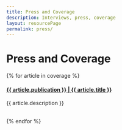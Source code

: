 ```yaml
---
title: Press and Coverage
description: Interviews, press, coverage
layout: resourcePage
permalink: press/
---
```


# Press and Coverage

{% for article in coverage %}
<h4><a href="{{ article.url }}">{{ article.publication }} | {{ article.title }}</a></h4>
<p>{{ article.description }}</p>
<br />
{% endfor %}
